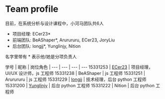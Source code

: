 # Team profile

目前，在系统分析与设计课程中，小河马团队共6人

- 项目经理: ECer23*
- 前端团队: BeAShaper*, Arurururu, ECer23, JoryLiu
- 后台团队: longjj*, Yunglinjy, Nition

名字里带有 * 表示他/她是分项负责人

学号 | 昵称 | 岗位角色 |
--- | --- | --- | ---
15331253 | [ECer23](http://www.ecr23.me) | 项目经理，UI/UX 设计师，js 工程师
15331238 | BeAShaper | js 工程师
15331251 | Arurururu | js 工程师
15331229 | [longjj](http://longjj.com/) | 技术经理，后台 python 工程师
15331200 | [Yunglinjy](http://jylin.me/) | 后台 python 工程师
15331222 | Nition | 后台 python 工程师
